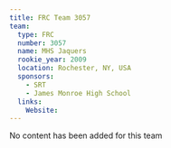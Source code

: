 ```yaml
---
title: FRC Team 3057
team:
  type: FRC
  number: 3057
  name: MHS Jaquers
  rookie_year: 2009
  location: Rochester, NY, USA
  sponsors:
    - SRT
    - James Monroe High School
  links:
    Website: 
---
```

No content has been added for this team